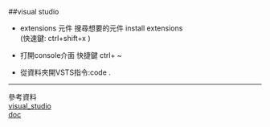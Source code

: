 ##visual studio   
  
  * extensions  元件
   搜尋想要的元件
   install extensions   
   (快速鍵: ctrl+shift+x )   

  * 打開console介面 
    快捷鍵 ctrl+ ~
  * 從資料夾開VSTS指令:code .

---
參考資料   
[visual_studio](https://goo.gl/Un1FfB)  
[doc](https://goo.gl/HweH5P)
